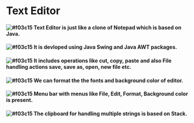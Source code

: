 # Text Editor
#### ![#f03c15](https://via.placeholder.com/15/f03c15/f03c15.png) Text Editor is just like a clone of Notepad which is based on Java.
#### ![#f03c15](https://via.placeholder.com/15/f03c15/f03c15.png) It is devloped using Java Swing and Java AWT packages.
#### ![#f03c15](https://via.placeholder.com/15/f03c15/f03c15.png) It includes operations like cut, copy, paste and also File handling actions save, save as, open, new file etc.
#### ![#f03c15](https://via.placeholder.com/15/f03c15/f03c15.png) We can format the the fonts and background color of editor.
#### ![#f03c15](https://via.placeholder.com/15/f03c15/f03c15.png) Menu bar with menus like File, Edit, Format, Background color is present.
#### ![#f03c15](https://via.placeholder.com/15/f03c15/f03c15.png) The clipboard for handling multiple strings is based on Stack.
